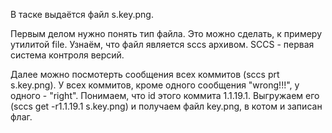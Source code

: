 В таске выдаётся файл s.key.png.

Первым делом нужно понять тип файла. Это можно сделать, к примеру утилитой file.
Узнаём, что файл является sccs архивом. SCCS - первая система контроля версий.

Далее можно посмотерть сообщения всех коммитов (sccs prt s.key.png). У всех коммитов, кроме одного сообщения "wrong!!!", у одного - "right".
Понимаем, что id этого коммита 1.1.19.1. Выгружаем его (sccs get -r1.1.19.1 s.key.png) и получаем файл key.png, в котом и записан флаг.
